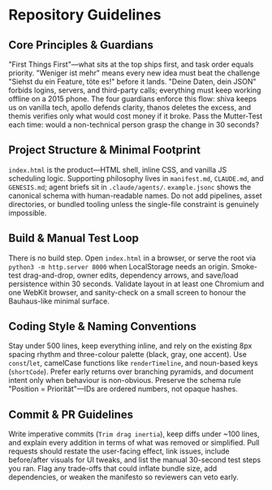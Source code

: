 # Repository Guidelines

## Core Principles & Guardians

"First Things First"—what sits at the top ships first, and task order equals priority. "Weniger ist mehr" means every new idea must beat the challenge "Siehst du ein Feature, töte es!" before it lands. "Deine Daten, dein JSON" forbids logins, servers, and third-party calls; everything must keep working offline on a 2015 phone. The four guardians enforce this flow: shiva keeps us on vanilla tech, apollo defends clarity, thanos deletes the excess, and themis verifies only what would cost money if it broke. Pass the Mutter-Test each time: would a non-technical person grasp the change in 30 seconds?

## Project Structure & Minimal Footprint

`index.html` is the product—HTML shell, inline CSS, and vanilla JS scheduling logic. Supporting philosophy lives in `manifest.md`, `CLAUDE.md`, and `GENESIS.md`; agent briefs sit in `.claude/agents/`. `example.jsonc` shows the canonical schema with human-readable names. Do not add pipelines, asset directories, or bundled tooling unless the single-file constraint is genuinely impossible.

## Build & Manual Test Loop

There is no build step. Open `index.html` in a browser, or serve the root via `python3 -m http.server 8000` when LocalStorage needs an origin. Smoke-test drag-and-drop, owner edits, dependency arrows, and save/load persistence within 30 seconds. Validate layout in at least one Chromium and one WebKit browser, and sanity-check on a small screen to honour the Bauhaus-like minimal surface.

## Coding Style & Naming Conventions

Stay under 500 lines, keep everything inline, and rely on the existing 8px spacing rhythm and three-colour palette (black, gray, one accent). Use `const`/`let`, camelCase functions like `renderTimeline`, and noun-based keys (`shortCode`). Prefer early returns over branching pyramids, and document intent only when behaviour is non-obvious. Preserve the schema rule "Position = Priorität"—IDs are ordered numbers, not opaque hashes.

## Commit & PR Guidelines

Write imperative commits (`Trim drag inertia`), keep diffs under ~100 lines, and explain every addition in terms of what was removed or simplified. Pull requests should restate the user-facing effect, link issues, include before/after visuals for UI tweaks, and list the manual 30-second test steps you ran. Flag any trade-offs that could inflate bundle size, add dependencies, or weaken the manifesto so reviewers can veto early.
